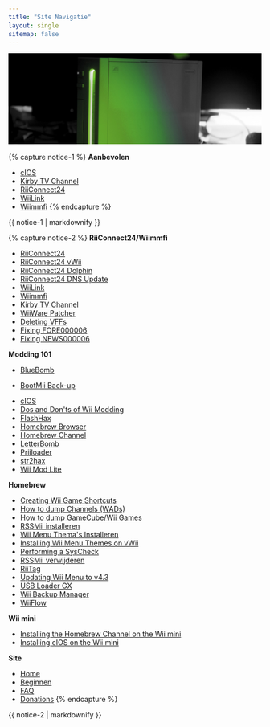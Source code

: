```yaml
---
title: "Site Navigatie"
layout: single
sitemap: false
---
```


![WiiTutorials](/images/WiiTutorials.jpg)

{% capture notice-1 %}
**Aanbevolen**

+ [cIOS](cios)
+ [Kirby TV Channel](kirby-tv)
+ [RiiConnect24](riiconnect24)
+ [WiiLink](wiilink)
+ [Wiimmfi](wiimmfi)
{% endcapture %}
<div class="notice--info">{{ notice-1 | markdownify }}</div>

{% capture notice-2 %}
**RiiConnect24/Wiimmfi**
+ [RiiConnect24](riiconnect24)
+ [RiiConnect24 vWii](riiconnect24-vwii)
+ [RiiConnect24 Dolphin](riiconnect24-dolphin)
+ [RiiConnect24 DNS Update](riiconnect24-dns-update)
+ [WiiLink](wiilink)
+ [Wiimmfi](wiimmfi)
+ [Kirby TV Channel](kirby-tv)
+ [WiiWare Patcher](wiiwarepatcher)
+ [Deleting VFFs](deleting-vffs)
+ [Fixing FORE000006](riiconnect24-batteryfix)
+ [Fixing NEWS000006](news000006)

**Modding 101**
+ [BlueBomb](bluebomb)
* [BootMii Back-up](bootmii)
+ [cIOS](cios)
+ [Dos and Don'ts of Wii Modding](dosanddonts)
+ [FlashHax](flashhax)
+ [Homebrew Browser](hbb)
+ [Homebrew Channel](hbc)
+ [LetterBomb](letterbomb)
+ [Priiloader](priiloader)
+ [str2hax](str2hax)
+ [Wii Mod Lite](wiimodlite)

**Homebrew**
+ [Creating Wii Game Shortcuts](wiigsc)
+ [How to dump Channels (WADs)](dump-wads)
+ [How to dump GameCube/Wii Games](dump-games)
+ [RSSMii installeren](rssmii)
+ [Wii Menu Thema's Installeren](themes)
+ [Installing Wii Menu Themes on vWii](themes-vwii)
+ [Performing a SysCheck](syscheck)
+ [RSSMii verwijderen](rssmii-remove)
+ [RiiTag](riitag)
+ [Updating Wii Menu to v4.3](update)
+ [USB Loader GX](usbloadergx)
+ [Wii Backup Manager](wiibackupmanager)
+ [WiiFlow](wiiflow)

**Wii mini**
+ [Installing the Homebrew Channel on the Wii mini](hbc-mini)
+ [Installing cIOS on the Wii mini](cios-mini)

**Site**
+ [Home](/)
+ [Beginnen](get-started)
+ [FAQ](faq)
+ [Donations](donations)
{% endcapture %}
<div class="notice--primary">{{ notice-2 | markdownify }}</div>
